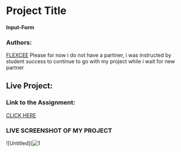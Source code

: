 # Project Title
#### Input-Form

### Authors:
[FLEXCEE](https://github.com/Dflexcee/)  Please for now i do not have a partiner, 
i was instructed by student success 
to continue to go with 
my project while i wait for new partner

## Live Project:

### Link to the Assignment:
[CLICK HERE](https://www.theodinproject.com/courses/html5-and-css3/lessons/html-forms)

### LIVE SCREENSHOT OF MY PROJECT

![Untitled](![1](https://user-images.githubusercontent.com/53564831/68049344-e1cfc380-fc9f-11e9-969d-dde7ebfd698a.jpg)

